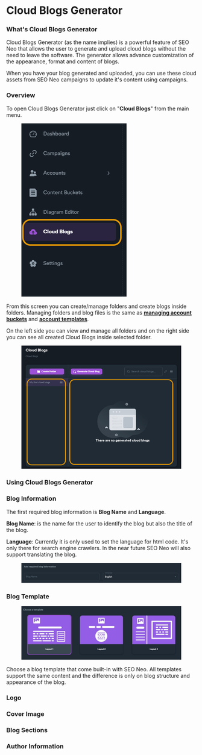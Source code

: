 # Cloud Blogs Generator

### What's Cloud Blogs Generator

Cloud Blogs Generator (as the name implies) is a powerful feature of SEO Neo that allows the user to generate and upload cloud blogs without the need to leave the software. The generator allows advance customization of the appearance, format and content of blogs.

When you have your blog generated and uploaded, you can use these cloud assets from SEO Neo campaigns to update it's content using campaigns.

### Overview

To open Cloud Blogs Generator just click on "**Cloud Blogs**" from the main menu.

<figure><img src="../../.gitbook/assets/cloud blogs main menu.jpg" alt=""><figcaption></figcaption></figure>

From this screen you can create/manage folders and create blogs inside folders. Managing folders and blog files is the same as [**managing account buckets**](../account-buckets/managing-account-buckets.md) and [**account templates**](../account-buckets/managing-accounts.md).

On the left side you can view and manage all folders and on the right side you can see all created Cloud Blogs inside selected folder.

<figure><img src="../../.gitbook/assets/cloud blogs generator - 1.jpg" alt=""><figcaption></figcaption></figure>

### Using Cloud Blogs Generator

### Blog Information

The first required blog information is **Blog Name** and **Language**.

**Blog Name**: is the name for the user to identify the blog but also the title of the blog.

**Language**: Currently it is only used to set the language for html code. It's only there for search engine crawlers. In the near future SEO Neo will also support translating the blog.

<figure><img src="../../.gitbook/assets/blog generator - 1.jpg" alt=""><figcaption></figcaption></figure>

### Blog Template

<figure><img src="../../.gitbook/assets/blog generator - template.JPG" alt=""><figcaption></figcaption></figure>

Choose a blog template that come built-in with SEO Neo. All templates support the same content and the difference is only on blog structure and appearance of the blog.

### Logo



### Cover Image





### Blog Sections



### Author Information





